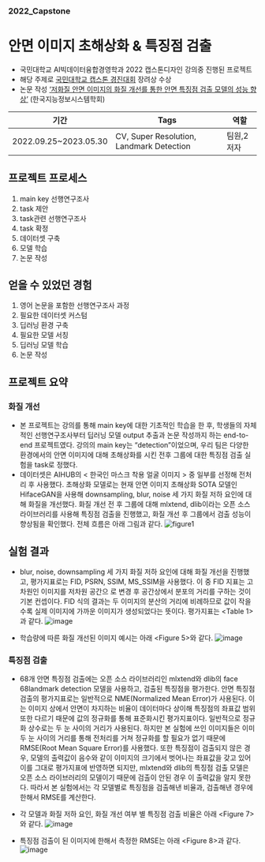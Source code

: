 ### 2022_Capstone
# 안면 이미지 초해상화 & 특징점 검출
- 국민대학교 AI빅데이터융합경영학과 2022 캡스톤디자인 강의중 진행된 프로젝트
- 해당 주제로 [국민대학교 캡스톤 경진대회](https://github.com/L-yejin/2022_Capstone/tree/main/2022%20KMU%20%EC%BA%A1%EC%8A%A4%ED%86%A4%EB%94%94%EC%9E%90%EC%9D%B8%20%EA%B2%BD%EC%A7%84%EB%8C%80%ED%9A%8C) 장려상 수상
- 논문 작성 [‘저화질 안면 이미지의 화질 개선를 통한 안면 특징점 검출 모델의 성능 향상’](https://www.kci.go.kr/kciportal/ci/sereArticleSearch/ciSereArtiView.kci?sereArticleSearchBean.artiId=ART002972790) (한국지능정보시스템학회)

|기간|Tags|역할|
|--|--|--|
|2022.09.25~2023.05.30|CV, Super Resolution, Landmark Detection|팀원,2저자|

## 프로젝트 프로세스
1. main key 선행연구조사
2. task 제안
3. task관련 선행연구조사
4. task 확정
5. 데이터셋 구축
6. 모델 학습
7. 논문 작성

## 얻을 수 있었던 경험
1. 영어 논문을 포함한 선행연구조사 과정
2. 필요한 데이터셋 커스텀
3. 딥러닝 환경 구축
4. 필요한 모델 서칭
5. 딥러닝 모델 학습
6. 논문 작성

## 프로젝트 요약
### 화질 개선
- 본 프로젝트는 강의를 통해 main key에 대한 기초적인 학습을 한 후, 학생들의 자체적인 선행연구조사부터 딥러닝 모델 output 추출과 논문 작성까지 하는 end-to-end 프로젝트였다. 강의의 main key는 “detection”이었으며, 우리 팀은 다양한 환경에서의 안면 이미지에 대해 초해상화를 시킨 전후 그룹에 대한 특징점 검출 실험을 task로 정했다.
- 데이터셋은 AIHUB의 < 한국인 마스크 착용 얼굴 이미지 > 중 일부를 선정해 전처리 후 사용했다. 초해상화 모델로는 현재 안면 이미지 초해상화 SOTA 모델인 HifaceGAN을 사용해 downsampling, blur, noise 세 가지 화질 저하 요인에 대해 화질을 개선했다. 화질 개선 전 후 그룹에 대해 mlxtend, dlib이라는 오픈 소스 라이브러리를 사용해 특징점 검출을 진행했고, 화질 개선 후 그룹에서 검출 성능이 향상됨을 확인했다. 전체 흐름은 아래 그림과 같다.
![figure1](https://user-images.githubusercontent.com/104400282/236881302-735a2777-18cc-4505-b7c6-bedfba6f5f83.jpg)

## 실험 결과
- blur, noise, downsampling 세 가지 화질 저하 요인에 대해 화질 개선을 진행했고, 평가지표로는 FID, PSRN, SSIM, MS_SSIM을 사용했다. 이 중 FID 지표는 고차원인 이미지를 저차원 공간으 로 변경 후 공간상에서 분포의 거리를 구하는 것이 기본 컨셉이다. FID 식의 결과는 두 이미지의 분산의 거리에 비례하므로 값이 작을수록 실제 이미지에 가까운 이미지가 생성되었다는 뜻이다. 평가지표는 <Table 1>과 같다.
![image](https://user-images.githubusercontent.com/104400282/236881692-0c8b1bda-d400-40a1-a07e-8ca6cc6ea7e9.png)

- 학습량에 따른 화질 개선된 이미지 예시는 아래 <Figure 5>와 같다.
![image](https://user-images.githubusercontent.com/104400282/236881950-89cecae3-344e-4a2e-bdc5-0f12f2ae1e28.png)

### 특징점 검출
- 68개 안면 특징점 검출에는 오픈 소스 라이브러리인 mlxtend와 dlib의 face 68landmark detection 모델을 사용하고, 검출된 특징점을 평가한다. 안면 특징점 검출의 평가지표로는 일반적으로 NME(Normalized Mean Error)가 사용된다. 이는 이미지 상에서 안면이 차지하는 비율이 데이터마다 상이해 특징점의 좌표값 범위 또한 다르기 때문에 값의 정규화를 통해 표준화시킨 평가지표이다. 일반적으로 정규화 상수로는 두 눈 사이의 거리가 사용된다. 하지만 본 실험에 쓰인 이미지들은 이미 두 눈 사이의 거리를 통해 전처리를 거쳐 정규화를 할 필요가 없기 때문에 RMSE(Root Mean Square Error)를 사용했다. 또한 특징점이 검출되지 않은 경우, 모델의 출력값이 음수와 같이 이미지의 크기에서 벗어나는 좌표값을 갖고 있어 이를 그대로 평가지표에 반영하면 되지만, mlxtend와 dlib의 특징점 검출 모델은 오픈 소스 라이브러리의 모델이기 때문에 검출이 안된 경우 이 출력값을 알지 못한다. 따라서 본 실험에서는 각 모델별로 특징점을 검출해낸 비율과, 검출해낸 경우에 한해서 RMSE를 계산한다.
- 각 모델과 화질 저하 요인, 화질 개선 여부 별 특징점 검출 비율은 아래 <Figure 7>와 같다.
![image](https://user-images.githubusercontent.com/104400282/236882429-ae659f4e-32ec-4082-a865-e184d41de016.png)

- 특징점 검출이 된 이미지에 한해서 측정한 RMSE는 아래 <Figure 8>과 같다.
![image](https://user-images.githubusercontent.com/104400282/236882251-c46168e6-d4fd-4f4d-b2a3-383a164f579a.png)

